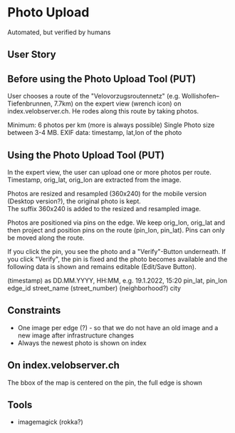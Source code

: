 # Photo Upload
Automated, but verified by humans


## User Story
## Before using the Photo Upload Tool (PUT)
User chooses a route of the "Velovorzugsroutennetz" (e.g. Wollishofen–Tiefenbrunnen, 7.7km) on the expert view (wrench icon) on index.velobserver.ch. He rodes along this route by taking photos. 

Minimum: 6 photos per km (more is always possible) 
Single Photo size between 3-4 MB.
EXIF data: timestamp, lat,lon of the photo

## Using the Photo Upload Tool (PUT)
In the expert view, the user can upload one or more photos per route.        
Timestamp, orig_lat, orig_lon are extracted from the image.        
           
Photos are resized and resampled (360x240) for the mobile version (Desktop version?), the original photo is kept.  
The suffix 360x240 is added to the resized and resampled image.        

Photos are positioned via pins on the edge. We keep orig_lon, orig_lat and then project and position pins on the route (pin_lon, pin_lat). Pins can only be moved along the route.     

If you click the pin, you see the photo and a "Verify"-Button underneath. If you click "Verify", the pin is fixed and the photo becomes available and the following data is shown and remains editable (Edit/Save Button). 

(timestamp) as DD.MM.YYYY, HH:MM, e.g. 19.1.2022, 15:20 
pin_lat, pin_lon
edge_id
street_name 
(street_number)
(neighborhood?)
city

## Constraints
- One image per edge (?) - so that we do not have an old image and a new image after infrastructure changes
- Always the newest photo is shown on index

## On index.velobserver.ch
The bbox of the map is centered on the pin, the full edge is shown


## Tools
- imagemagick (rokka?)








